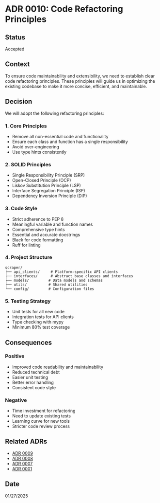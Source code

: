 # ADR 0010: Code Refactoring Principles

## Status
Accepted

## Context
To ensure code maintainability and extensibility, we need to establish clear code refactoring principles. These principles will guide us in optimizing the existing codebase to make it more concise, efficient, and maintainable.

## Decision
We will adopt the following refactoring principles:

### 1. Core Principles
- Remove all non-essential code and functionality
- Ensure each class and function has a single responsibility
- Avoid over-engineering
- Use type hints consistently

### 2. SOLID Principles
- Single Responsibility Principle (SRP)
- Open-Closed Principle (OCP)
- Liskov Substitution Principle (LSP)
- Interface Segregation Principle (ISP)
- Dependency Inversion Principle (DIP)

### 3. Code Style
- Strict adherence to PEP 8
- Meaningful variable and function names
- Comprehensive type hints
- Essential and accurate docstrings
- Black for code formatting
- Ruff for linting

### 4. Project Structure
```
scraper/
├── api_clients/     # Platform-specific API clients
├── interfaces/      # Abstract base classes and interfaces
├── models/         # Data models and schemas
├── utils/          # Shared utilities
└── config/         # Configuration files
```

### 5. Testing Strategy
- Unit tests for all new code
- Integration tests for API clients
- Type checking with mypy
- Minimum 80% test coverage

## Consequences
### Positive
- Improved code readability and maintainability
- Reduced technical debt
- Easier unit testing
- Better error handling
- Consistent code style

### Negative
- Time investment for refactoring
- Need to update existing tests
- Learning curve for new tools
- Stricter code review process

## Related ADRs
- [ADR 0009](./0009-simplified-resource-model.md)
- [ADR 0008](./0008-async-logging-implementation.md)
- [ADR 0007](./0007-api-first-data-collection-strategy.md)
- [ADR 0001](./0001-use-python-for-scraper.md)

## Date
01/27/2025 